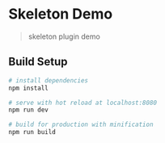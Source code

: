 # Skeleton Demo

> skeleton plugin demo

## Build Setup

``` bash
# install dependencies
npm install

# serve with hot reload at localhost:8080
npm run dev

# build for production with minification
npm run build
```
